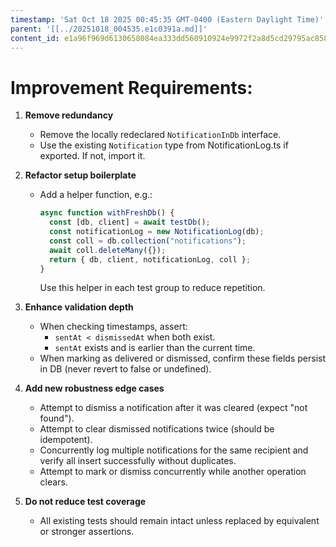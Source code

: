```yaml
---
timestamp: 'Sat Oct 18 2025 00:45:35 GMT-0400 (Eastern Daylight Time)'
parent: '[[../20251018_004535.e1c0391a.md]]'
content_id: e1a96f969d6130658084ea333dd560910924e9972f2a8d5cd29795ac8589fca3
---
```


# Improvement Requirements:

1. **Remove redundancy**
   * Remove the locally redeclared `NotificationInDb` interface.
   * Use the existing `Notification` type from NotificationLog.ts if exported. If not, import it.

2. **Refactor setup boilerplate**
   * Add a helper function, e.g.:
     ```ts
     async function withFreshDb() {
       const [db, client] = await testDb();
       const notificationLog = new NotificationLog(db);
       const coll = db.collection("notifications");
       await coll.deleteMany({});
       return { db, client, notificationLog, coll };
     }
     ```
     Use this helper in each test group to reduce repetition.

3. **Enhance validation depth**
   * When checking timestamps, assert:
     * `sentAt < dismissedAt` when both exist.
     * `sentAt` exists and is earlier than the current time.
   * When marking as delivered or dismissed, confirm these fields persist in DB (never revert to false or undefined).

4. **Add new robustness edge cases**
   * Attempt to dismiss a notification after it was cleared (expect "not found").
   * Attempt to clear dismissed notifications twice (should be idempotent).
   * Concurrently log multiple notifications for the same recipient and verify all insert successfully without duplicates.
   * Attempt to mark or dismiss concurrently while another operation clears.

5. **Do not reduce test coverage**
   * All existing tests should remain intact unless replaced by equivalent or stronger assertions.
